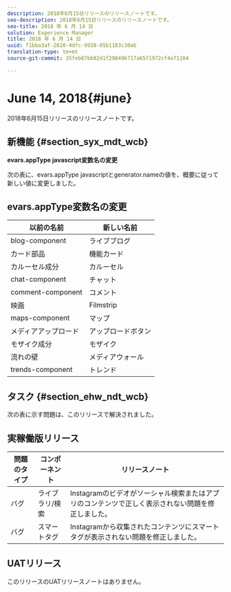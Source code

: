 ```yaml
---
description: 2018年6月15日リリースのリリースノートです。
seo-description: 2018年6月15日リリースのリリースノートです。
seo-title: 2018 年 6 月 14 日
solution: Experience Manager
title: 2018 年 6 月 14 日
uuid: f1bba3af-2020-4dfc-9938-05b1183c30ab
translation-type: tm+mt
source-git-commit: 35feb87bb82d1f298496717a65f1972cf4e71104

---
```



# June 14, 2018{#june}

2018年6月15日リリースのリリースノートです。

## 新機能 {#section_syx_mdt_wcb}

**evars.appType javascript変数名の変更**

次の表に、evars.appType javascriptとgenerator.nameの値を、概要に従って新しい値に変更しました。

## evars.appType変数名の変更

| 以前の名前 | 新しい名前 |
|---|---|
| blog-component | ライブブログ |
| カード部品 | 機能カード |
| カルーセル成分 | カルーセル |
| chat-component | チャット |
| comment-component | コメント |
| 映画 | Filmstrip |
| maps-component | マップ |
| メディアアップロード | アップロードボタン |
| モザイク成分 | モザイク |
| 流れの壁 | メディアウォール |
| trends-component | トレンド |

## タスク {#section_ehw_ndt_wcb}

次の表に示す問題は、このリリースで解決されました。

## 実稼働版リリース

| **問題のタイプ** | **コンポーネント** | **リリースノート** |
|---|---|---|
| バグ | ライブラリ/検索 | Instagramのビデオがソーシャル検索またはアプリのコンテンツで正しく表示されない問題を修正しました。 |
| バグ | スマートタグ | Instagramから収集されたコンテンツにスマートタグが表示されない問題を修正しました。 |

## UATリリース

このリリースのUATリリースノートはありません。
